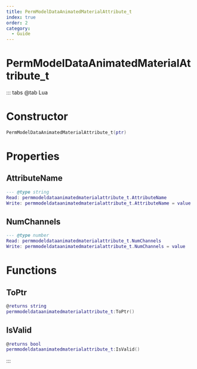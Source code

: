 ```yaml
---
title: PermModelDataAnimatedMaterialAttribute_t
index: true
order: 2
category:
  - Guide
---
```


# PermModelDataAnimatedMaterialAttribute_t

::: tabs
@tab Lua
# Constructor
```lua
PermModelDataAnimatedMaterialAttribute_t(ptr)
```
# Properties
## AttributeName 
```lua
--- @type string
Read: permmodeldataanimatedmaterialattribute_t.AttributeName
Write: permmodeldataanimatedmaterialattribute_t.AttributeName = value
```
## NumChannels 
```lua
--- @type number
Read: permmodeldataanimatedmaterialattribute_t.NumChannels
Write: permmodeldataanimatedmaterialattribute_t.NumChannels = value
```
# Functions
## ToPtr
```lua
@returns string
permmodeldataanimatedmaterialattribute_t:ToPtr()
```
## IsValid
```lua
@returns bool
permmodeldataanimatedmaterialattribute_t:IsValid()
```

:::